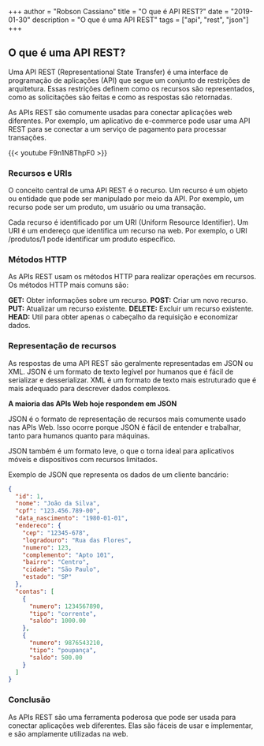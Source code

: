 +++
author = "Robson Cassiano"
title = "O que é API REST?"
date = "2019-01-30"
description = "O que é uma API REST"
tags = ["api", "rest", "json"]
+++

## O que é uma API REST?

Uma API REST (Representational State Transfer) é uma interface de programação de aplicações (API) que segue um conjunto de restrições de arquitetura. Essas restrições definem como os recursos são representados, como as solicitações são feitas e como as respostas são retornadas.

As APIs REST são comumente usadas para conectar aplicações web diferentes. Por exemplo, um aplicativo de e-commerce pode usar uma API REST para se conectar a um serviço de pagamento para processar transações.

{{< youtube F9n1N8ThpF0 >}}

### Recursos e URIs

O conceito central de uma API REST é o recurso. Um recurso é um objeto ou entidade que pode ser manipulado por meio da API. Por exemplo, um recurso pode ser um produto, um usuário ou uma transação.

Cada recurso é identificado por um URI (Uniform Resource Identifier). Um URI é um endereço que identifica um recurso na web. Por exemplo, o URI /produtos/1 pode identificar um produto específico.

### Métodos HTTP

As APIs REST usam os métodos HTTP para realizar operações em recursos. Os métodos HTTP mais comuns são:

**GET:** Obter informações sobre um recurso.
**POST:** Criar um novo recurso.
**PUT:** Atualizar um recurso existente.
**DELETE:** Excluir um recurso existente.
**HEAD:** Util para obter apenas o cabeçalho da requisição e economizar dados.


### Representação de recursos

As respostas de uma API REST são geralmente representadas em JSON ou XML. JSON é um formato de texto legível por humanos que é fácil de serializar e desserializar. XML é um formato de texto mais estruturado que é mais adequado para descrever dados complexos.

**A maioria das APIs Web hoje respondem em JSON**

JSON é o formato de representação de recursos mais comumente usado nas APIs Web. Isso ocorre porque JSON é fácil de entender e trabalhar, tanto para humanos quanto para máquinas.

JSON também é um formato leve, o que o torna ideal para aplicativos móveis e dispositivos com recursos limitados.

Exemplo de JSON que representa os dados de um cliente bancário:
```json
{
  "id": 1,
  "nome": "João da Silva",
  "cpf": "123.456.789-00",
  "data_nascimento": "1980-01-01",
  "endereco": {
    "cep": "12345-678",
    "logradouro": "Rua das Flores",
    "numero": 123,
    "complemento": "Apto 101",
    "bairro": "Centro",
    "cidade": "São Paulo",
    "estado": "SP"
  },
  "contas": [
    {
      "numero": 1234567890,
      "tipo": "corrente",
      "saldo": 1000.00
    },
    {
      "numero": 9876543210,
      "tipo": "poupança",
      "saldo": 500.00
    }
  ]
}
```

### Conclusão

As APIs REST são uma ferramenta poderosa que pode ser usada para conectar aplicações web diferentes. Elas são fáceis de usar e implementar, e são amplamente utilizadas na web.
